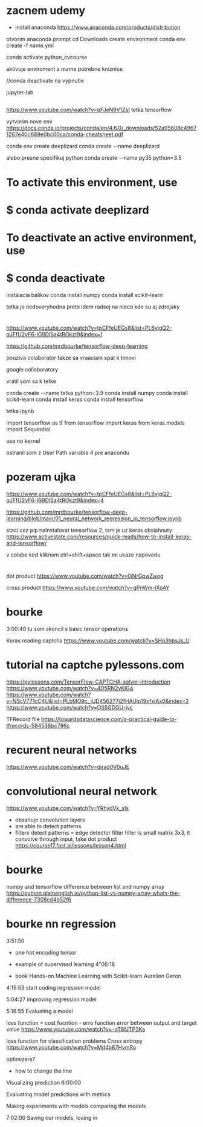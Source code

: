 # zacnem udemy
- install anaconda
https://www.anaconda.com/products/distribution

otvorim anaconda prompt
cd Downloads
create environment
conda env create -f name.yml

conda activate python_cvcourse

aktivuje enviroment a mame potrebne kniznice

//conda deactivate
na vypnutie

jupyter-lab


##
https://www.youtube.com/watch?v=qFJeN9V1ZsI
tetka tensorflow

vytvorim nove env
https://docs.conda.io/projects/conda/en/4.6.0/_downloads/52a95608c49671267e40c689e0bc00ca/conda-cheatsheet.pdf

conda env create deeplizard
conda create --name deeplizard 

alebo presne specifikuj python
conda create --name py35 python=3.5


# To activate this environment, use
#
#     $ conda activate deeplizard
#
# To deactivate an active environment, use
#
#     $ conda deactivate


instalacia balikov
conda install numpy
conda install scikit-learn


tetka je nedoveryhodna preto idem radsej na nieco kde su aj zdrojaky


# ########################################################
https://www.youtube.com/watch?v=tpCFfeUEGs8&list=PL6vjgQ2-qJFfU2vF6-lG9DlSa4tROkzt9&index=1

https://github.com/mrdbourke/tensorflow-deep-learning

pouziva colaborator takze sa vraaciam spat k timovi

google collaboratory





vratil som sa k tetke

conda create --name tetka python=3.9
conda install numpy
conda install scikit-learn
conda install keras
conda install tensorflow

tetka.ipynb

import tensorflow as tf
from tensorflow import keras
from keras.models import Sequential

use no kernel

ostranil som z User Path variable 4 pre anacondu

# pozeram ujka
https://www.youtube.com/watch?v=tpCFfeUEGs8&list=PL6vjgQ2-qJFfU2vF6-lG9DlSa4tROkzt9&index=4

https://github.com/mrdbourke/tensorflow-deep-learning/blob/main/01_neural_network_regression_in_tensorflow.ipynb

staci cez pip nainstalovat tensorflow 2, tam je uz keras obsiahnuty
https://www.activestate.com/resources/quick-reads/how-to-install-keras-and-tensorflow/

v colabe ked kliknem ctrl+shift+space tak mi ukaze napovedu


#
dot product
https://www.youtube.com/watch?v=0iNrGpwZwog

cross product
https://www.youtube.com/watch?v=gPnWm-IXoAY


# bourke 
3:00:40 tu som skoncil s basic tensor operations

Keras reading captcha
https://www.youtube.com/watch?v=SHo3hbsJs_U

# tutorial na captche pylessons.com
https://pylessons.com/TensorFlow-CAPTCHA-solver-introduction
https://www.youtube.com/watch?v=4D5RN2yKlG4
https://www.youtube.com/watch?v=NScV771cC4U&list=PLbMO9c_jUD456277j2fHAUip19xfxIAx0&index=2
https://www.youtube.com/watch?v=OS5GDGU-jvc

TFRecord file
https://towardsdatascience.com/a-practical-guide-to-tfrecords-584536bc786c



# recurent neural networks
https://www.youtube.com/watch?v=qjrad0V0uJE

# convolutional neural network
https://www.youtube.com/watch?v=YRhxdVk_sIs
- obsahuje convolution layers
- are able to detect patterns
- filters detect patterns = edge detector filter
filter is small matrix 3x3, it convolve through input, take dot product
https://course17.fast.ai/lessons/lesson4.html



# bourke
numpy and tensorflow
difference between list and numpy array
https://python.plainenglish.io/python-list-vs-numpy-array-whats-the-difference-7308cd4b52f6

# bourke nn regression
3:51:50
- one hot encoding tensor
- example of supervised learning
4"06:18

- book Hands-on Machine Learning with Scikit-learn Aurelien Geron

4:15:53 start coding regression model

5:04:27 improving regression model

5:16:55 Evaluating a model


loss function = cost fucntion - erro function
error between output and target value
https://www.youtube.com/watch?v=-qT8fJTP3Ks

loss function for classification problems
Cross entropy
https://www.youtube.com/watch?v=Md4b67HvmRo

optimizers?
- how to change the line


Visualizing prediction 
6:00:00

Evaluating model predictions with metrics

Making experiments with models
comparing the models

7:02:00  Saving our models, loaing in


